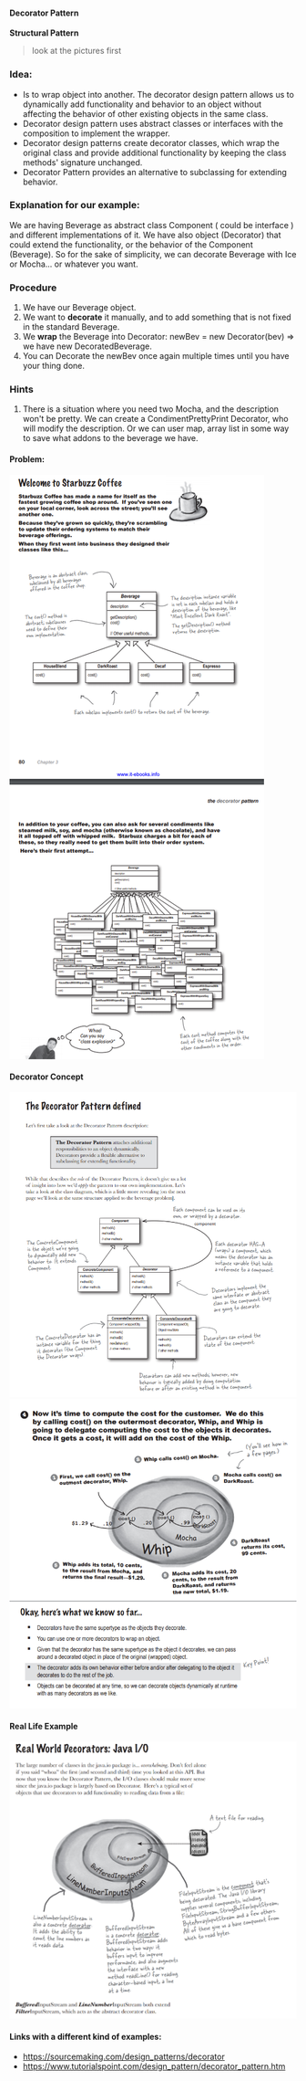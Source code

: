 #### Decorator Pattern
**Structural Pattern**


> look at the pictures first

### Idea:
- Is to wrap object into another. 
The decorator design pattern allows us to dynamically add functionality and behavior to an object without affecting the behavior of other existing objects in the same class. 
- Decorator design pattern uses abstract classes or interfaces with the composition to implement the wrapper.
- Decorator design patterns create decorator classes, which wrap the original class and provide additional functionality by keeping the class methods' signature unchanged.
- Decorator Pattern provides an alternative to subclassing for extending behavior.
 
### Explanation for our example:
We are having Beverage as abstract class Component ( could be interface ) and different implementations of it.
We have also object (Decorator) that could extend the functionality, or the behavior of the Component (Beverage).
So for the sake of simplicity, we can decorate Beverage with Ice or Mocha... or whatever you want.

### Procedure
1. We have our Beverage object.
2. We want to **decorate** it manually, and to add something that is not fixed in the standard Beverage.
3. We **wrap** the Beverage into Decorator:  newBev = new Decorator(bev) => we have new DecoratedBeverage.
4. You can Decorate the newBev once again multiple times until you have your thing done.

### Hints
1. There is a situation where you need two Mocha, and the description won't be pretty.
We can create a CondimentPrettyPrint Decorator, who will modify the description.
Or we can user map, array list in some way to save what addons to the beverage we have.

#### Problem: 
![alt text](https://github.com/ivanspasov99/DesignPatterns/blob/master/Patterns/III/assets/DecoratorTask.png)

#### Decorator Concept
![alt text](https://github.com/ivanspasov99/DesignPatterns/blob/master/Patterns/III/assets/DecoratorConcept.png)
![alt text](https://github.com/ivanspasov99/DesignPatterns/blob/master/Patterns/III/assets/DecoratorConceptExample.png)

#### Real Life Example
![alt text](https://github.com/ivanspasov99/DesignPatterns/blob/master/Patterns/III/assets/RealLifeExample.png)

#### Links with a different kind of examples:
- https://sourcemaking.com/design_patterns/decorator
- https://www.tutorialspoint.com/design_pattern/decorator_pattern.htm